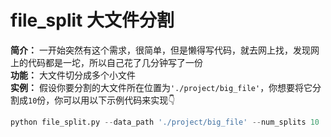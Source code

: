 # file_split 大文件分割
**简介：** 一开始突然有这个需求，很简单，但是懒得写代码，就去网上找，发现网上的代码都是一坨，所以自己花了几分钟写了一份  
**功能：** 大文件切分成多个小文件  
**实例：** 假设你要分割的大文件所在位置为`'./project/big_file'`，你想要将它分割成`10`份，你可以用以下示例代码来实现👇
 ```python
python file_split.py --data_path './project/big_file' --num_splits 10
 ```

